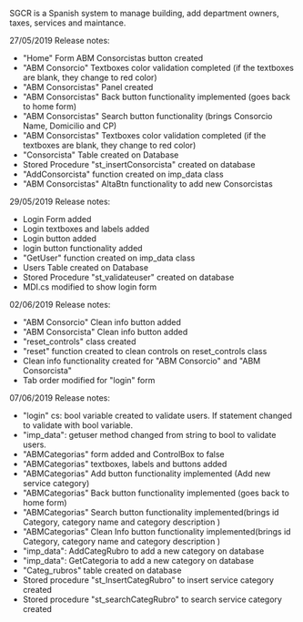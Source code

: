 SGCR is a Spanish system to manage building, add department owners, taxes, services and maintance. 


27/05/2019 Release notes:

- "Home" Form ABM Consorcistas button created
- "ABM Consorcio" Textboxes color validation completed (if the textboxes are blank, they change to red color)
- "ABM Consorcistas" Panel created
- "ABM Consorcistas" Back button functionality implemented (goes back to home form)
- "ABM Consorcistas" Search button functionality (brings Consorcio Name, Domicilio and CP)
- "ABM Consorcistas" Textboxes color validation completed (if the textboxes are blank, they change to red color)
- "Consorcista" Table created on Database
- Stored Procedure "st_insertConsorcista" created on database
- "AddConsorcista" function created on imp_data class
- "ABM Consorcistas" AltaBtn functionality to add new Consorcistas 

29/05/2019 Release notes:

- Login Form added
- Login textboxes and labels added
- Login button added
- login button functionality added
- "GetUser" function created on imp_data class 
- Users Table created on Database
- Stored Procedure "st_validateuser" created on database
- MDI.cs modified to show login form

02/06/2019 Release notes:

- "ABM Consorcio" Clean info button added
- "ABM Consorcista" Clean info button added
- "reset_controls" class created
- "reset" function created to clean controls on reset_controls class
- Clean info functionality created for "ABM Consorcio" and "ABM Consorcista"
- Tab order modified for "login" form

07/06/2019 Release notes:

- "login" cs: bool variable created to validate users. If statement changed to validate with bool variable.
- "imp_data": getuser method changed from string to bool to validate users.
- "ABMCategorias" form added and ControlBox to false
- "ABMCategorias" textboxes, labels and buttons added
- "ABMCategorias" Add button functionality implemented (Add new service category)
- "ABMCategorias" Back button functionality implemented (goes back to home form)
- "ABMCategorias" Search button functionality implemented(brings id Category, category name and category description )
- "ABMCategorias" Clean Info button functionality implemented(brings id Category, category name and category description )
- "imp_data": AddCategRubro to add a new category on database
- "imp_data": GetCategoria to add a new category on database
- "Categ_rubros" table created on database
- Stored procedure "st_InsertCategRubro" to insert service category created
- Stored procedure "st_searchCategRubro" to search service category created
 
 
